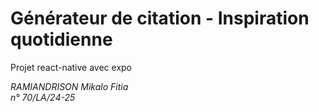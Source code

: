 # Générateur de citation - Inspiration quotidienne
Projet react-native avec expo 

<i> RAMIANDRISON Mikalo Fitia </i> <br>
<i> n° 70/LA/24-25 </i>
